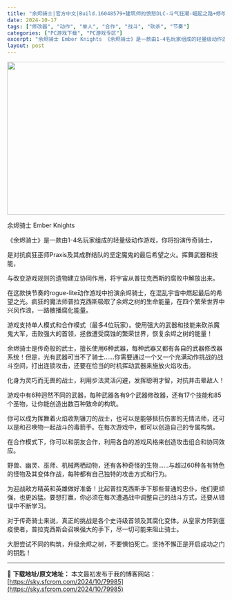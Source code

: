 ```yaml
---
title: "余烬骑士|官方中文|Build.16048579+建筑师的愤怒DLC-斗气狂潮-崛起之路+修改器|解压即撸|"
date: 2024-10-17
tags: ["修改器", "动作", "单人", "合作", "战斗", "砍杀", "节奏"]
categories: ["PC游戏下载", "PC游戏专区"]
excerpt: "余烬骑士 Ember Knights 《余烬骑士》是一款由1-4名玩家组成的轻量级动作游戏，你将扮演传奇骑士， 是对抗疯狂巫师Praxis及其成群结队的坚定魔鬼的最后希望之火。挥舞武器和技能， 与改变游戏规则的遗物建立协同作用，将宇宙从普拉克西斯的腐败中解放出来。 在这款快节奏的rogue-lite&hellip;"
layout: post
---
```


<img class="aligncenter size-full wp-image-79979" src="https://sky.sfcrom.com/wp-content/uploads/2024/10/2024101712144417.webp" alt="" width="616" height="353" />

余烬骑士 Ember Knights

《余烬骑士》是一款由1-4名玩家组成的轻量级动作游戏，你将扮演传奇骑士，

是对抗疯狂巫师Praxis及其成群结队的坚定魔鬼的最后希望之火。挥舞武器和技能，

与改变游戏规则的遗物建立协同作用，将宇宙从普拉克西斯的腐败中解放出来。

在这款快节奏的rogue-lite动作游戏中扮演余烬骑士，在混乱宇宙中燃起最后的希望之光。疯狂的魔法师普拉克西斯吸取了余烬之树的生命能量，在四个繁荣世界中兴风作浪，一路散播腐化能量。

游戏支持单人模式和合作模式（最多4位玩家）。使用强大的武器和技能来砍杀魔鬼大军，击败强大的首领，拯救遭受腐蚀的繁荣世界，恢复余烬之树的能量！

余烬骑士是传奇般的武士，擅长使用6种武器，每种武器又都有各自的武器修改器系统！但是，光有武器可当不了骑士……你需要通过一个又一个充满动作挑战的战斗空间，打出连锁攻击，还要在恰当的时机挥动武器来施放火焰攻击。

化身为灵巧而无畏的战士，利用步法灵活闪避，发挥聪明才智，对抗并击晕敌人！

游戏中有6种迥然不同的武器，每种武器各有9个武器修改器，还有17个技能和85个圣物，让你能创造出数百种致命的构筑。

你可以成为挥舞着火焰收割镰刀的战士，也可以是能够抵抗伤害的无情法师，还可以是和召唤物一起战斗的毒箭手。在每次游戏中，都可以创造自己的专属构筑。

在合作模式下，你可以和朋友合作，利用各自的游戏风格来创造攻击组合和协同效应。

野兽、幽灵、巫师、机械两栖动物，还有各种奇怪的生物……与超过60种各有特色的怪物及其变体作战，每种都有自己独特的攻击方式和行为。

为迎战敌方精英和英雄做好准备！比起普拉克西斯手下那些普通的忠仆，他们更顽强，也更凶猛。要想打赢，你必须在每次遭遇战中调整自己的战斗方式，还要从错误中不断学习。

对于传奇骑士来说，真正的挑战是各个史诗级首领及其腐化变体。从皇家方阵到瘟疫使者，普拉克西斯会召唤强大的手下，尽一切可能来阻止骑士。

大胆尝试不同的构筑，升级余烬之树，不要惧怕死亡。坚持不懈正是开启成功之门的钥匙！

---
📖 **下载地址/原文地址：** 本文最初发布于我的博客网站：[https://sky.sfcrom.com/2024/10/79985](https://sky.sfcrom.com/2024/10/79985)
